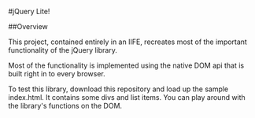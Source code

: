 #jQuery Lite!

##Overview

This project, contained entirely in an IIFE, recreates most of the important functionality of the jQuery library. 

Most of the functionality is implemented using the native DOM api that is built right in to every browser. 

To test this library, download this repository and load up the sample index.html. It contains some divs and list items. You can play around with the library's functions on the DOM. 